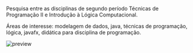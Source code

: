 Pesquisa entre as disciplinas de segundo período Técnicas de Programação II e Introdução à Lógica Computacional.

Áreas de interesse: modelagem de dados, java, técnicas de programação, lógica, javafx, didática para disciplina de programação.

![preview](https://i.imgur.com/Ap1CTjY.png)
